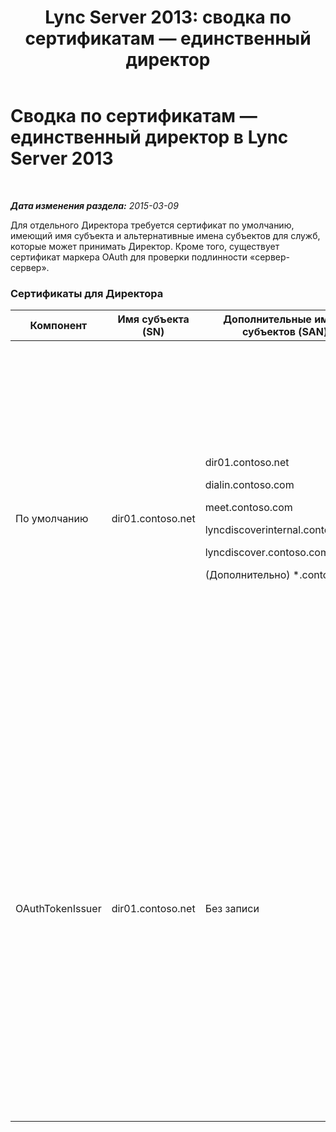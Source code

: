 ﻿---
title: 'Lync Server 2013: сводка по сертификатам — единственный директор'
TOCTitle: Сводка по сертификатам — единственный директор
ms:assetid: 1b769a76-cbf3-46e9-a955-f6cde5faff93
ms:mtpsurl: https://technet.microsoft.com/ru-ru/library/JJ204720(v=OCS.15)
ms:contentKeyID: 49309105
ms.date: 05/19/2016
mtps_version: v=OCS.15
ms.translationtype: HT
---

# Сводка по сертификатам — единственный директор в Lync Server 2013

 

_**Дата изменения раздела:** 2015-03-09_

Для отдельного Директора требуется сертификат по умолчанию, имеющий имя субъекта и альтернативные имена субъектов для служб, которые может принимать Директор. Кроме того, существует сертификат маркера OAuth для проверки подлинности «сервер-сервер».

### Сертификаты для Директора

<table>
<colgroup>
<col style="width: 25%" />
<col style="width: 25%" />
<col style="width: 25%" />
<col style="width: 25%" />
</colgroup>
<thead>
<tr class="header">
<th>Компонент</th>
<th>Имя субъекта (SN)</th>
<th>Дополнительные имена субъектов (SAN)</th>
<th>Комментарии</th>
</tr>
</thead>
<tbody>
<tr class="odd">
<td><p>По умолчанию</p></td>
<td><p>dir01.contoso.net</p></td>
<td><p>dir01.contoso.net</p>
<p>dialin.contoso.com</p>
<p>meet.contoso.com</p>
<p>lyncdiscoverinternal.contoso.com</p>
<p>lyncdiscover.contoso.com</p>
<p>(Дополнительно) *.contoso.com</p></td>
<td><p>Сертификаты Директор могут быть запрошены как во внутреннем центре сертификации, так и во внешнем центре сертификации.</p>
<p>Директор отвечает на запросы обратного прокси-сервера в сети периметра или сервер. Внутренние клиенты не будут использовать Директор.</p>
<p>Или групповая запись для простых URL-адресов</p></td>
</tr>
<tr class="even">
<td><p>OAuthTokenIssuer</p></td>
<td><p>dir01.contoso.net</p></td>
<td><p>Без записи</p></td>
<td><div class="alert">
> [!IMPORTANT]
> Обратите внимание, что минимальная длина ключа равна 1024, однако может возникнуть предупреждение, что рекомендуемая минимальная длина равна 2048 битам.

</div>
<p>Сертификат OAuthTokenIssuer является сертификатом, который служит исключительно для проверки подлинности серверов в крупных средах. Его можно запросить у внутреннего или внешнего центра сертификации. Сертификат является обязательным.</p>
<p></p></td>
</tr>
</tbody>
</table>

